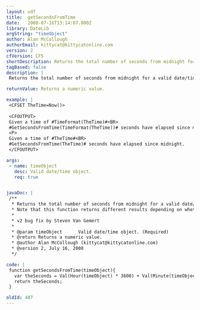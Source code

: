 ```yaml
---
layout: udf
title:  getSecondsFromTime
date:   2008-07-16T13:14:07.000Z
library: DateLib
argString: "timeObject"
author: Alan McCollough
authorEmail: kittycat@kittycatonline.com
version: 2
cfVersion: CF5
shortDescription: Returns the total number of seconds from midnight for a valid date/time object.
tagBased: false
description: |
 Returns the total number of seconds from midnight for a valid date/time object.

returnValue: Returns a numeric value.

example: |
 <CFSET TheTime=Now()>
 
 <CFOUTPUT>
 Given a time of #TimeFormat(TheTime)#<BR>
 #GetSecondsFromTime(TimeFormat(TheTime))# seconds have elapsed since midnight.
 <P>
 Given a time of #TheTime#<BR>
 #GetSecondsFromTime(TheTime)# seconds have elapsed since midnight.
 </CFOUTPUT>

args:
 - name: timeObject
   desc: Valid date/time object.
   req: true


javaDoc: |
 /**
  * Returns the total number of seconds from midnight for a valid date/time object.
  * Note that this function returns different results depending on whether the date/time object you pass it has seconds defined.
  * 
  * v2 bug fix by Steven Van Gemert
  * 
  * @param timeObject      Valid date/time object. (Required)
  * @return Returns a numeric value. 
  * @author Alan McCollough (kittycat@kittycatonline.com) 
  * @version 2, July 16, 2008 
  */

code: |
 function getSecondsFromTime(timeObject){
   var theSeconds = Val(Hour(timeObject) * 3600) + Val(Minute(timeObject) * 60) + Second(timeObject);
   return theSeconds;
 }

oldId: 487
---
```


